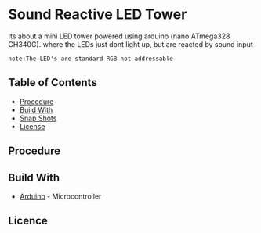 # Sound Reactive LED Tower
Its about a mini LED tower powered using arduino (nano ATmega328 CH340G). 
where the LEDs just dont light up, but are reacted by sound input
```
note:The LED's are standard RGB not addressable
```
## Table of Contents

- [Procedure](#procedure)
- [Build With](#buildWith)
- [Snap Shots](#snaps)
- [License](#license)

## Procedure


## Build With
* [Arduino](https://www.arduino.cc/en/Guide/HomePage) - Microcontroller

## Licence
